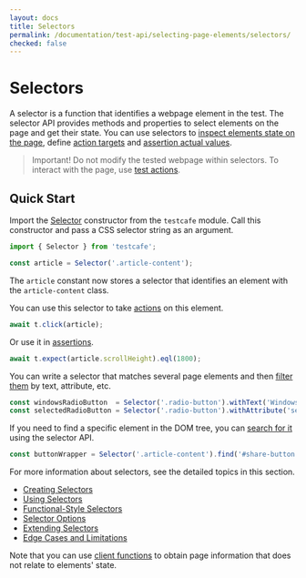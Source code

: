 ```yaml
---
layout: docs
title: Selectors
permalink: /documentation/test-api/selecting-page-elements/selectors/
checked: false
---
```

# Selectors

A selector is a function that identifies a webpage element in the test.
The selector API provides methods and properties to select elements on the page and get their state.
You can use selectors to [inspect elements state on the page](using-selectors.md#obtain-element-state), define [action targets](using-selectors.md#define-action-targets) and
[assertion actual values](using-selectors.md#define-assertion-actual-value).

> Important! Do not modify the tested webpage within selectors.
> To interact with the page, use [test actions](../../actions/README.md).

## Quick Start

Import the [Selector](creating-selectors.md) constructor from the `testcafe` module. Call this constructor and pass a CSS selector string as an argument.

```js
import { Selector } from 'testcafe';

const article = Selector('.article-content');
```

The `article` constant now stores a selector that identifies an element with the `article-content` class.

You can use this selector to take [actions](../../actions/README.md) on this element.

```js
await t.click(article);
```

Or use it in [assertions](../../assertions/README.md).

```js
await t.expect(article.scrollHeight).eql(1800);
```

You can write a selector that matches several page elements and then [filter them](functional-style-selectors.md#filter-dom-nodes) by text, attribute, etc.

```js
const windowsRadioButton  = Selector('.radio-button').withText('Windows');
const selectedRadioButton = Selector('.radio-button').withAttribute('selected');
```

If you need to find a specific element in the DOM tree, you can
[search for it](functional-style-selectors.md#search-for-elements-in-the-dom-hierarchy) using the selector API.

```js
const buttonWrapper = Selector('.article-content').find('#share-button').parent();
```

For more information about selectors, see the detailed topics in this section.

* [Creating Selectors](creating-selectors.md)
* [Using Selectors](using-selectors.md)
* [Functional-Style Selectors](functional-style-selectors.md)
* [Selector Options](selector-options.md)
* [Extending Selectors](extending-selectors.md)
* [Edge Cases and Limitations](edge-cases-and-limitations.md)

Note that you can use [client functions](../../obtaining-data-from-the-client.md) to obtain page information that does not relate to elements' state.